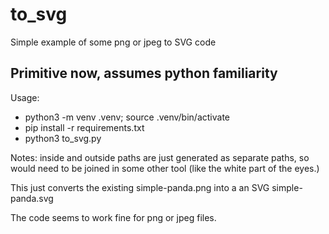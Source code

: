 # to_svg
Simple example of some png or jpeg to SVG code

## Primitive now, assumes python familiarity

Usage:

* python3 -m venv .venv; source .venv/bin/activate
* pip install -r requirements.txt
* python3 to_svg.py

Notes: inside and outside paths are just generated as
separate paths, so would need to be joined in some other
tool (like the white part of the eyes.)

This just converts the existing simple-panda.png into a
an SVG simple-panda.svg

The code seems to work fine for png or jpeg files.
